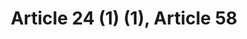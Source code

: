 ---
title: "Article 24 (1) (1), Article 58"
draft: false
exceptions:
- info53c
memberstates:
- LT
score: 3
compensation:
- 
remarks: |
 


link: ""
---